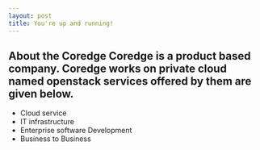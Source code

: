 ```yaml
---
layout: post
title: You're up and running!
---
```

About the Coredge
Coredge is a product based company.
Coredge works on private cloud named openstack
services offered by them are given below.
---
- Cloud service
- IT infrastructure
- Enterprise software Development
- Business to Business
